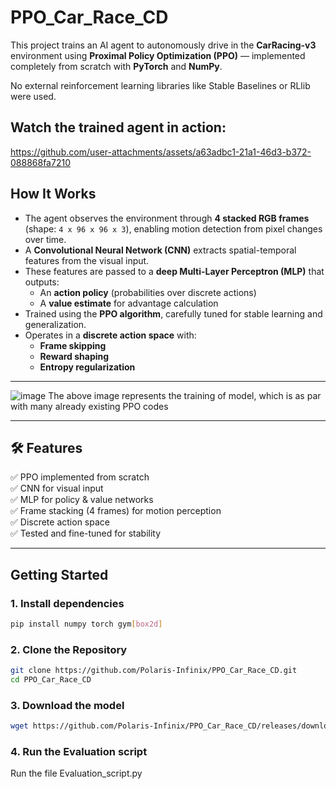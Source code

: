 # PPO_Car_Race_CD
This project trains an AI agent to autonomously drive in the **CarRacing-v3** environment using **Proximal Policy Optimization (PPO)** — implemented completely from scratch with **PyTorch** and **NumPy**.

No external reinforcement learning libraries like Stable Baselines or RLlib were used.

## Watch the trained agent in action:

https://github.com/user-attachments/assets/a63adbc1-21a1-46d3-b372-088868fa7210


##  How It Works

- The agent observes the environment through **4 stacked RGB frames** (shape: `4 x 96 x 96 x 3`), enabling motion detection from pixel changes over time.
- A **Convolutional Neural Network (CNN)** extracts spatial-temporal features from the visual input.
- These features are passed to a **deep Multi-Layer Perceptron (MLP)** that outputs:
  - An **action policy** (probabilities over discrete actions)
  - A **value estimate** for advantage calculation
- Trained using the **PPO algorithm**, carefully tuned for stable learning and generalization.
- Operates in a **discrete action space** with:
  - **Frame skipping**
  - **Reward shaping**
  - **Entropy regularization**

---




![image](https://github.com/user-attachments/assets/6460c77d-d913-4d96-bf26-3dab8fe0e075)
The above image represents the training of model, which is as par with many already existing PPO codes 


---




## 🛠️ Features

✅ PPO implemented from scratch  
✅ CNN for visual input  
✅ MLP for policy & value networks  
✅ Frame stacking (4 frames) for motion perception  
✅ Discrete action space  
✅ Tested and fine-tuned for stability  

---

##  Getting Started 

### 1. Install dependencies

```bash
pip install numpy torch gym[box2d]
```
### 2. Clone the Repository 
```bash
git clone https://github.com/Polaris-Infinix/PPO_Car_Race_CD.git
cd PPO_Car_Race_CD
```
### 3. Download the model 
``` bash 
wget https://github.com/Polaris-Infinix/PPO_Car_Race_CD/releases/download/v1.0%5D/ppo_model100.pt
```
### 4. Run the Evaluation script
Run the file Evaluation_script.py
